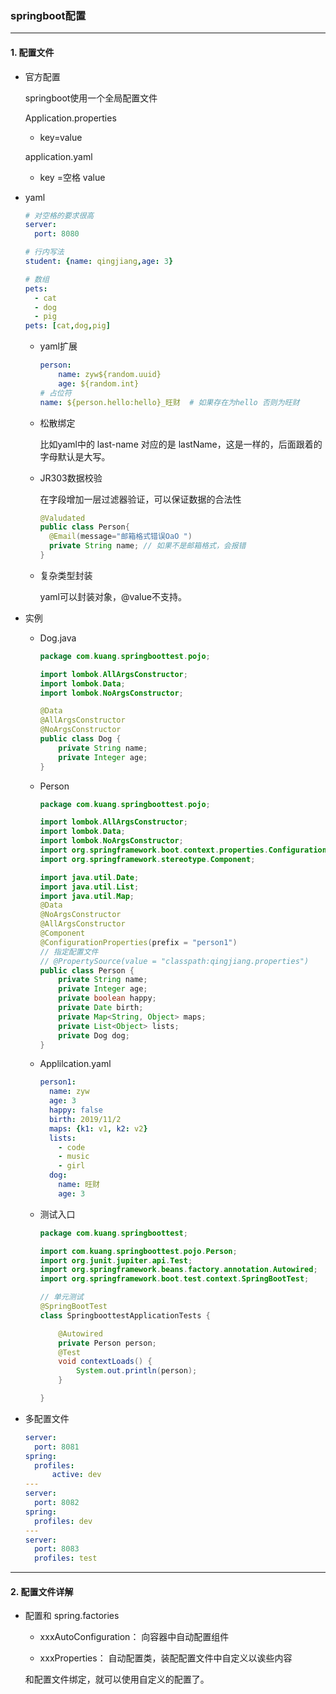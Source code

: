 ### springboot配置

------

#### 1. 配置文件

- 官方配置

  springboot使用一个全局配置文件

  Application.properties

  - key=value

  application.yaml

  - key =空格 value

- yaml

  ```yaml
  # 对空格的要求很高
  server:
  	port: 8080
  
  # 行内写法
  student: {name: qingjiang,age: 3}
  
  # 数组
  pets: 
  	- cat
  	- dog
  	- pig
  pets: [cat,dog,pig]
  ```

  - yaml扩展

    ```yaml
    person:
    	name: zyw${random.uuid}
    	age: ${random.int}
    # 占位符
    name: ${person.hello:hello}_旺财  # 如果存在为hello 否则为旺财
    ```

  - 松散绑定

    比如yaml中的 last-name   对应的是 lastName，这是一样的，后面跟着的字母默认是大写。

  - JR303数据校验

    在字段增加一层过滤器验证，可以保证数据的合法性

    ```java
    @Valudated
    public class Person{
      @Email(message="邮箱格式错误OaO ")
      private String name; // 如果不是邮箱格式，会报错
    }
    ```

    

  - 复杂类型封装

    yaml可以封装对象，@value不支持。

    

- 实例

  - Dog.java

    ```java
    package com.kuang.springboottest.pojo;
    
    import lombok.AllArgsConstructor;
    import lombok.Data;
    import lombok.NoArgsConstructor;
    
    @Data
    @AllArgsConstructor
    @NoArgsConstructor
    public class Dog {
        private String name;
        private Integer age;
    }
    
    ```

  - Person

    ```java
    package com.kuang.springboottest.pojo;
    
    import lombok.AllArgsConstructor;
    import lombok.Data;
    import lombok.NoArgsConstructor;
    import org.springframework.boot.context.properties.ConfigurationProperties;
    import org.springframework.stereotype.Component;
    
    import java.util.Date;
    import java.util.List;
    import java.util.Map;
    @Data
    @NoArgsConstructor
    @AllArgsConstructor
    @Component
    @ConfigurationProperties(prefix = "person1")
    // 指定配置文件
    // @PropertySource(value = "classpath:qingjiang.properties")
    public class Person {
        private String name;
        private Integer age;
        private boolean happy;
        private Date birth;
        private Map<String, Object> maps;
        private List<Object> lists;
        private Dog dog;
    }
    
    ```

  - Applilcation.yaml

    ```yaml
    person1:
      name: zyw
      age: 3
      happy: false
      birth: 2019/11/2
      maps: {k1: v1, k2: v2}
      lists:
        - code
        - music
        - girl
      dog:
        name: 旺财
        age: 3
    ```

  - 测试入口

    ```java
    package com.kuang.springboottest;
    
    import com.kuang.springboottest.pojo.Person;
    import org.junit.jupiter.api.Test;
    import org.springframework.beans.factory.annotation.Autowired;
    import org.springframework.boot.test.context.SpringBootTest;
    
    // 单元测试
    @SpringBootTest
    class SpringboottestApplicationTests {
    
        @Autowired
        private Person person;
        @Test
        void contextLoads() {
            System.out.println(person);
        }
    
    }
    
    ```

- 多配置文件

  ```yaml
  server:
  	port: 8081
  spring:
  	profiles:
  		active: dev
  ---
  server:
  	port: 8082
  spring:
  	profiles: dev
  ---
  server:
  	port: 8083
  	profiles: test
  ```

------------

#### 2. 配置文件详解

- 配置和 spring.factories

  - xxxAutoConfiguration：    向容器中自动配置组件

  - xxxProperties： 自动配置类，装配配置文件中自定义以诶些内容

  和配置文件绑定，就可以使用自定义的配置了。

  

  

